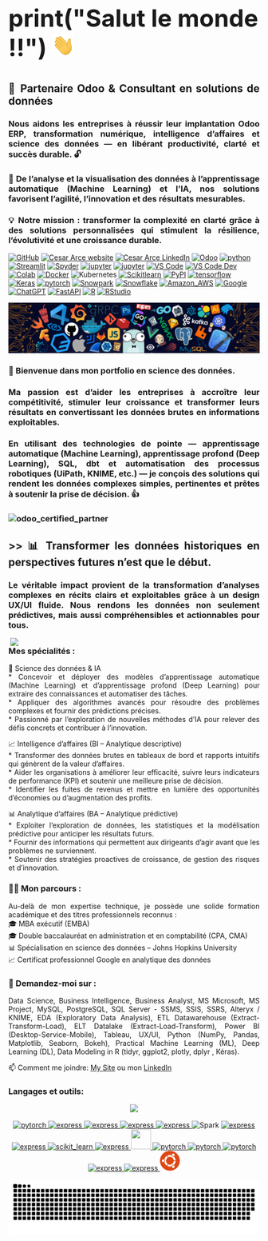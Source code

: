 
<h2 align="left" style="font-size: 48px;">
    print("Salut le monde !!") 
    <img src="/waving.gif" 
         alt="Waving"
         height="45"
         width="45" />
</h2>


<!--
# Salut !!! 👋
-->

## <p align="justify"> 🚀 Partenaire Odoo & Consultant en solutions de données  

</p>

### <p align="justify"> Nous aidons les entreprises à réussir leur **implantation Odoo ERP, transformation numérique, intelligence d’affaires et science des données** — en libérant productivité, clarté et succès durable. 🔓  
### <p align="justify"> 🔑 De **l’analyse et la visualisation des données** à **l’apprentissage automatique (Machine Learning) et l’IA**, nos solutions favorisent l’agilité, l’innovation et des résultats mesurables.  

</p>

### <p align="justify"> 💡 Notre mission : transformer la complexité en clarté grâce à des solutions personnalisées qui stimulent la résilience, l’évolutivité et une croissance durable.  

</p>

[![GitHub](https://img.shields.io/badge/GitHub_(EN)-Cesar_Arce-1997B5.svg?style=flat&logo=github)](https://github.com/cesar-arce)
[![Cesar Arce website](https://img.shields.io/badge/Website-Cesar_Arce-5087B2.svg?style=flat&logo=telegram)](https://cesararce5.wixsite.com/mysite?lang=fr)
[![Cesar Arce LinkedIn](https://img.shields.io/badge/LinkedIn-Cesar_Arce-5087B2.svg?style=flat&logo=linkedin&logoColor=5087B2)](https://www.linkedin.com/in/cesar-arce-70167713/?locale=fr_FR)
[![Odoo](https://img.shields.io/badge/Odoo-16|17|18-714B67.svg?style=flat&logo=odoo&logoColor=AC7598)](https://www.odoo.com)
[![python](https://img.shields.io/badge/Python-3.08|3.09|3.10|3.11|3.12-3776AB.svg?style=flat&logo=python&logoColor=ffdd54)](https://www.python.org)
[![Streamlit](https://img.shields.io/badge/Streamlit-1.2.0-FF4B4B.svg?style=flat&logo=Streamlit&logoColor=FF4B4B)](https://streamlit.io)
[![Spyder](https://img.shields.io/badge/Spyder-5.5.0-FF0000.svg?style=flate&logo=Spyder-IDE&logoColor=FF0000)](https://docs.spyder-ide.org/5/plugins/notebook.html)
[![jupyter](https://img.shields.io/badge/Jupyter-NoteBook-F37626.svg?style=flat&logo=Jupyter)](https://jupyter.org)
[![jupyter](https://img.shields.io/badge/Jupyter-Lab-F37626.svg?style=flat&logo=Jupyter)](https://jupyterlab.readthedocs.io/en/stable)
[![VS Code](https://img.shields.io/badge/VS_Code-1.85-blue.svg?logo=visualstudiocode&logoColor=%230077B5)](https://code.visualstudio.com/)
[![VS Code Dev](https://img.shields.io/badge/VS_Code_Dev-OnLine-blue.svg?logo=visualstudiocode&logoColor=%230077B5)](https://vscode.dev/)
[![Colab](https://img.shields.io/badge/Colab-F9AB00?style=flat&logo=googlecolab&color=525252)](https://colab.research.google.com/)
[![Docker](https://img.shields.io/badge/Docker-2496ED.svg?style=flat&logo=Docker&logoColor=white)](https://hub.docker.com/)
![Kubernetes](https://img.shields.io/badge/Kubernetes-326CE5.svg?style=flat&logo=Kubernetes&logoColor=white)
[![Scikitlearn](https://img.shields.io/badge/Scikit_learn-1.3.2-F7931E.svg?style=flat&logo=scikit-learn&logoColor=F7931E)](https://scikit-learn.org/stable/)
[![PyPI](https://img.shields.io/badge/PyPI-v1.3.2-F7931E.svg?style=flat&logo=scikit-learn&logoColor=F7931E)](https://pypi.org/project/scikit-learn/)
[![tensorflow](https://img.shields.io/badge/TensorFlow-1.12-FF6F00.svg?style=flat&logo=tensorflow)](https://www.tensorflow.org)
[![Keras](https://img.shields.io/badge/Keras-3.0-%23D00000.svg?style=flat&logo=Keras&logoColor=%23D00000)](https://keras.io/)
[![pytorch](https://img.shields.io/badge/PyTorch-2.1-%23EE4C2C.svg?style=flat&logo=pytorch&logoColor=%23EE4C2C)](https://pytorch.org)
[![Snowpark](https://img.shields.io/badge/Snowflake-Snowpark-5087B2.svg?style=flat&logo=snowflake)](https://www.snowflake.com/en/data-cloud/snowpark/)
[![Snowflake](https://img.shields.io/badge/Snowflake-Streamlit-5087B2.svg?style=flat&logo=snowflake)](https://docs.snowflake.com/en/developer-guide/streamlit/about-streamlit)
[![Amazon_AWS](http://img.shields.io/badge/AWS-Services-5087B2.svg?style=flat&logo=amazon-aws)](https://aws.amazon.com/)
[![Google](https://img.shields.io/badge/Google-Services-4285F4?style=flat&logo=google&logoColor=white)](https://www.google.com/)
[![ChatGPT](https://img.shields.io/badge/chatGPT-74aa9c?style=flat&logo=openai&logoColor=white)](https://chat.openai.com/)
[![FastAPI](https://img.shields.io/badge/FastAPI-0.63.0-009688.svg?style=flat&logo=FastAPI&logoColor=white)](https://fastapi.tiangolo.com)
[![R](https://img.shields.io/badge/-script-276DC3.svg?style=flat&logo=R)](https://cran.r-project.org)
[![RStudio](https://img.shields.io/badge/RStudio-project-75AADB.svg?style=flat&logo=RStudio)](https://www.rstudio.com)

<!-- 
[AWS](https://img.shields.io/badge/Amazon_AWS-232F3E?style=for-the-badge&logo=amazon-aws&logoColor=white) 
[![Code style: black](https://img.shields.io/badge/code%20style-black-000000.svg)](https://github.com/psf/black)
[![Checked with mypy](http://www.mypy-lang.org/static/mypy_badge.svg)](http://mypy-lang.org/)
[![pydocstyle](https://img.shields.io/badge/pydocstyle-enabled-AD4CD3)](http://www.pydocstyle.org/en/stable/)
-->

![Banner](./banner.png)


### <p align="justify"> 🎯 Bienvenue dans mon portfolio en science des données.  
### <p align="justify"> Ma passion est d’aider les entreprises à accroître leur compétitivité, stimuler leur croissance et transformer leurs résultats en convertissant les données brutes en informations exploitables.  

### <p align="justify"> En utilisant des technologies de pointe — apprentissage automatique (Machine Learning), apprentissage profond (Deep Learning), SQL, dbt et automatisation des processus robotiques (UiPath, KNIME, etc.) — je conçois des solutions qui rendent les données complexes simples, pertinentes et prêtes à soutenir la prise de décision. 👍  

</p>

### <p align="justify"> ![odoo_certified_partner](https://github.com/user-attachments/assets/81174f85-ec49-45a5-8f5d-cc12794ed5e3)

</p>

## <p align="justify"> >> 📊 Transformer les données historiques en perspectives futures n’est que le début.  
### <p align="justify"> Le véritable impact provient de la transformation d’analyses complexes en récits clairs et exploitables grâce à un design UX/UI fluide. Nous rendons les données non seulement prédictives, mais aussi compréhensibles et actionnables pour tous.  

</p>

<img align="right" src="https://i.giphy.com/media/v1.Y2lkPTc5MGI3NjExNGEyZ25ndGFoaHVvbzlxcnZmZHlpNzR4azNkazhhMWU0a3hzb244cSZlcD12MV9pbnRlcm5hbF9naWZfYnlfaWQmY3Q9Zw/n8awua33xgS3CVxb1f/giphy.gif" width="500"/>

<!--
<img align="right" src="https://media.giphy.com/media/YknAouVrcbkiDvWUOR/giphy.gif" width="500"/>
<img align="right" src="https://i.giphy.com/media/v1.Y2lkPTc5MGI3NjExaHJsejUwY3dhOWZ5azNraTh5enh3amZsaGtoaWZvcGdkZW5ybnI0diZlcD12MV9pbnRlcm5hbF9naWZfYnlfaWQmY3Q9Zw/UcK7JalnjCz0k/giphy.gif" width="500"/>
<img align="right" src="https://media.giphy.com/media/v1.Y2lkPTc5MGI3NjExMGN4YjVrZ241dWJwMmt5NXBtNjdsbDQ1dmY0eWs2YnN0NHV1YWUwZSZlcD12MV9pbnRlcm5hbF9naWZfYnlfaWQmY3Q9Zw/26tn33aiTi1jkl6H6/giphy.gif" width="500"/>

<p style='text-align: justify;'>
<img align="right" src="https://media.giphy.com/media/dWesBcTLavkZuG35MI/giphy.gif" width="500"/>
<img src="https://user-images.githubusercontent.com/123665882/214939231-66e09936-ee20-44e1-b1da-ff8a2647a965.gif" width="500" style="margin-left: 20px; margin-bottom: 20px;"/>
</p>
<p style="text-align: justify">
-->
    
### Mes spécialités :  

<p align="justify">  
🚀 Science des données & IA<br/>  
* Concevoir et déployer des modèles d’apprentissage automatique (Machine Learning) et d’apprentissage profond (Deep Learning) pour extraire des connaissances et automatiser des tâches.<br/>  
* Appliquer des algorithmes avancés pour résoudre des problèmes complexes et fournir des prédictions précises.<br/>  
* Passionné par l’exploration de nouvelles méthodes d’IA pour relever des défis concrets et contribuer à l’innovation.  

</p>  
<p align="justify">  
📈 Intelligence d’affaires (BI – Analytique descriptive)<br/>  
* Transformer des données brutes en tableaux de bord et rapports intuitifs qui génèrent de la valeur d’affaires.<br/>  
* Aider les organisations à améliorer leur efficacité, suivre leurs indicateurs de performance (KPI) et soutenir une meilleure prise de décision.<br/>  
* Identifier les fuites de revenus et mettre en lumière des opportunités d’économies ou d’augmentation des profits.  

</p>  
<p align="justify">  
📊 Analytique d’affaires (BA – Analytique prédictive)<br/>  
* Exploiter l’exploration de données, les statistiques et la modélisation prédictive pour anticiper les résultats futurs.<br/>  
* Fournir des informations qui permettent aux dirigeants d’agir avant que les problèmes ne surviennent.<br/>  
* Soutenir des stratégies proactives de croissance, de gestion des risques et d’innovation.  

</p>

### 👨‍💻 Mon parcours :  

<p align="justify">  
Au-delà de mon expertise technique, je possède une solide formation académique et des titres professionnels reconnus :<br/>  
🎓 MBA exécutif (EMBA)<br/>  
🎓 Double baccalauréat en administration et en comptabilité (CPA, CMA)<br/>  
📊 Spécialisation en science des données – Johns Hopkins University<br/>  
📈 Certificat professionnel Google en analytique des données  

</p>

### 💬 Demandez-moi sur :
<p align="justify">   
Data Science, Business Intelligence, Business Analyst, MS Microsoft, MS Project, MySQL, PostgreSQL, SQL Server - SSMS, SSIS, SSRS, Alteryx / KNIME, EDA (Exploratory Data Analysis), ETL Datawarehouse (Extract-Transform-Load), ELT Datalake (Extract-Load-Transform), Power BI (Desktop-Service-Mobile), Tableau, UX/UI, Python (NumPy, Pandas, Matplotlib, Seaborn, Bokeh), Practical Machine Learning (ML), Deep Learning (DL), Data Modeling in R (tidyr, ggplot2, plotly, dplyr , Kéras).

</p>

📫 Comment me joindre:   [My Site](https://cesararce5.wixsite.com/mysite?lang=fr) ou mon [LinkedIn](https://www.linkedin.com/in/cesar-arce-mba-%F0%9F%8C%BF-70167713/?locale=fr_FR)

### Langages et outils:

<p align="center">
  <a href="https://skillicons.dev">
    <img src="https://skillicons.dev/icons?i=py,r,vscode,react,powershell,regex,mysql,mongodb,postgres,sqlite,firebase,pytorch,tensorflow,matlab,ai,aws,gcp,azure,flask,linux,git,kubernetes,docker,github,githubactions,gitlab,discord,wordpress,arduino,raspberrypi" />
  </a>
</p>

<p align="center">
    <a href="https://www.anaconda.com/" target="_blank"> <img src="https://encrypted-tbn0.gstatic.com/images?q=tbn:ANd9GcToZuGFq2Tj9gvDP6Dm7w5TeYGrmCy0KOtwc8tvDsy606EmhjdsUZV_qx-RbQGhA-KDW3Y&usqp=CAU" alt="pytorch" width="48" height="48" /> </a>   
    <a href="https://www.spyder-ide.org/" target="_blank"> <img src="https://encrypted-tbn0.gstatic.com/images?q=tbn:ANd9GcRG4nmLnUDqDJMNYnvoIw2LrMP67vPbDNngRztSxwDftPQ7Hjk6gtHYIOwjQuCU0CILeT8&usqp=CAU" alt="express" width="43" height="40" /> </a> 
    <a href="https://jupyter.org/" target="_blank"> <img src="https://encrypted-tbn0.gstatic.com/images?q=tbn:ANd9GcRTQfO8XdRaElU-oiMX4jJFWjNO56ihBj8vLWl-8tZR0xFr4LL4nfzfXWLVCFeOjsGAZF4&usqp=CAU" alt="express" width="44" height="44"/> </a> 
    <a href="https://www.jetbrains.com/pycharm/"> <img src="https://miro.medium.com/max/1200/1*6Dhu1H4t028lOGbaZuyRCw.png" alt="express" width="43" height="40" /> </a>
    <a href="https://colab.research.google.com/notebooks/intro.ipynb?utm_source=scs-index#recent=true" target="_blank"> <img src="https://miro.medium.com/max/1042/1*L2u_koKpa1lcjvB8DEDHsg.jpeg" alt="express" width="44" height="44"/> </a> 
    <img title="Spark" alt="Spark" src="https://raw.githubusercontent.com/Thomas-George-T/Thomas-George-T/master/assets/apache_spark.svg" width="80" height="40" />  
    <a href="https://matplotlib.org/" target="_blank"> <img src="https://static.javatpoint.com/tutorial/matplotlib/images/matplotlib-tutorial.png" alt="express" width="44" height="44"/> </a> 
    <a href="https://seaborn.pydata.org/" target="_blank"> <img src="https://pbs.twimg.com/media/EhGuwXWXgAEERcn.png" alt="express" width="44" height="44"/> </a> 
    <a href="https://scikit-learn.org/" target="_blank"> <img src="https://upload.wikimedia.org/wikipedia/commons/0/05/Scikit_learn_logo_small.svg" alt="scikit_learn" width="40" height="40"/> </a>
    <a href="https://pandas.pydata.org/" target="_blank"> <img src="https://pandas.pydata.org/static/img/pandas_mark.svg" alt="express" width="44" height="44"/> </a>
    <a href="https://www.scipy.org/"> <img src="https://miro.medium.com/max/400/1*ejeltApvDzDBB9izIwnyiQ.png" width="40" height="40"/> </a>
    <a href="https://spacy.io/" target="_blank"> <img src="https://pbs.twimg.com/profile_images/699256981287100416/7-7zis8f_400x400.png" alt="pytorch" width="40" height="40"/> </a> 
    <a href="https://keras.io/" target="_blank"> <img src="https://upload.wikimedia.org/wikipedia/commons/thumb/a/ae/Keras_logo.svg/1200px-Keras_logo.svg.png" alt="pytorch" width="40" height="40"/> </a>   
    <a href="https://opencv.org/" target="_blank"> <img src="https://www.kindpng.com/picc/m/376-3766513_opencv-icon-hd-png-download.png" alt="pytorch" width="44" height="40"/> </a> 
    <a href="https://powerbi.microsoft.com/en-us/" target="_blank"> <img src="https://d11wkw82a69pyn.cloudfront.net/wm-reply/siteassets/images/power%20bi.png" alt="express" width="43" height="40" /> </a>  
    <a href="https://uneecops.com/lpage/tableau-software-landing-page/?lead=Marketing%20Team&data=Pay%20per%20Click%20Ads&leadtype=BI&service=Tableau&utm_term=tablu&utm_campaign=Tableau+BI&utm_source=adwords&utm_medium=ppc&hsa_acc=8552612374&hsa_cam=1615962432&hsa_grp=61145525276&hsa_ad=518466757380&hsa_src=g&hsa_tgt=kwd-301142873929&hsa_kw=tablu&hsa_mt=e&hsa_net=adwords&hsa_ver=3&gclid=Cj0KCQjw_8mHBhClARIsABfFgpjsZ7xm6kFh91pMncn7q1OAIqVApO9Uae5JTl9YNamEy5dnCO3C9TQaAmS_EALw_wcB" target="_blank"> <img src="https://logowik.com/content/uploads/images/tableau-software.jpg" alt="express" width="43" height="37" /> </a> 
    <code><img height="40" width="40" src="https://raw.githubusercontent.com/github/explore/80688e429a7d4ef2fca1e82350fe8e3517d3494d/topics/ubuntu/ubuntu.png"></code>
</p>

<!--- snake -->
<div align="center">
  <img  src="./grid-snake.svg"
       alt="snake" /></a>
</div>
</details>


<!--
**ArceCesar/ArceCesar** is a ✨ _special_ ✨ repository because its `README.md` (this file) appears on your GitHub profile.
<img align="left" alt="Tableau" width="36px" src="https://user-images.githubusercontent.com/63738694/124550859-548f2b80-ddff-11eb-9783-3769b94e1b8a.png">
Here are some ideas to get you started:

- 🔭 I’m currently working on ...
- 🌱 I’m currently learning ...
- 👯 I’m looking to collaborate on ...
- 🤔 I’m looking for help with ...
- 💬 Ask me about ...
- 📫 How to reach me: ...
- 😄 Pronouns: ...
- ⚡ Fun fact: ...
-->
